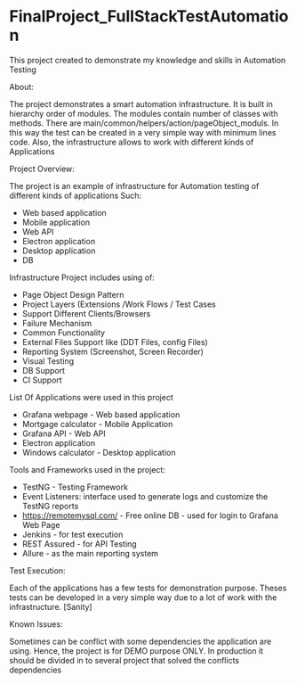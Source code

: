 # FinalProject_FullStackTestAutomation

This project created to demonstrate my knowledge and skills in Automation Testing

About:

The project demonstrates a smart automation infrastructure. It is built in hierarchy order of modules. The modules contain number of classes with methods.
There are main/common/helpers/action/pageObject_moduls.
In this way the test can be created in a very simple way with minimum lines code.
Also, the infrastructure allows to work with different kinds of Applications 

Project Overview:

The project is an example of infrastructure for Automation testing of different kinds of applications 
Such:
- Web based application
- Mobile application
- Web API
- Electron application
- Desktop application
- DB

Infrastructure Project includes using of:

- Page Object Design Pattern 
- Project Layers (Extensions /Work Flows / Test Cases 
- Support Different Clients/Browsers 
- Failure Mechanism
- Common Functionality
- External Files Support like (DDT Files, config Files)
- Reporting System (Screenshot, Screen Recorder)
- Visual Testing 
- DB Support 
- CI Support

List Of Applications were used in this project

- Grafana webpage - Web based application
- Mortgage calculator - Mobile Application
- Grafana API - Web API
- Electron application
- Windows calculator - Desktop application

Tools and Frameworks used in the project:

- TestNG - Testing Framework
- Event Listeners: interface used to generate logs and customize the TestNG reports 
- https://remotemysql.com/ - Free online DB - used for login to Grafana Web Page 
- Jenkins - for test execution
- REST Assured - for API Testing 
- Allure - as the main reporting system

Test Execution:

Each of the applications has a few tests for demonstration purpose.
Theses tests can be developed in a very simple way due to a lot of work with the infrastructure. [Sanity]

Known Issues:

Sometimes can be conflict with some dependencies the application are using. Hence, the project is for DEMO purpose ONLY.
In production it should be divided in to several project that solved the conflicts dependencies 


